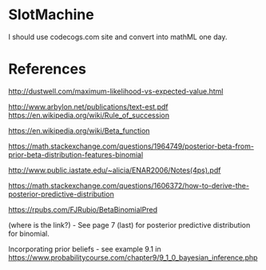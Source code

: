 # SlotMachine

I should use codecogs.com site and convert into mathML one day.

# References

http://dustwell.com/maximum-likelihood-vs-expected-value.html


http://www.arbylon.net/publications/text-est.pdf
https://en.wikipedia.org/wiki/Rule_of_succession

https://en.wikipedia.org/wiki/Beta_function

https://math.stackexchange.com/questions/1964749/posterior-beta-from-prior-beta-distribution-features-binomial

http://www.public.iastate.edu/~alicia/ENAR2006/Notes(4ps).pdf


https://math.stackexchange.com/questions/1606372/how-to-derive-the-posterior-predictive-distribution


https://rpubs.com/FJRubio/BetaBinomialPred

(where is the link?) - See page 7 (last) for posterior predictive distribution for binomial.

Incorporating prior beliefs - see example 9.1 in https://www.probabilitycourse.com/chapter9/9_1_0_bayesian_inference.php
